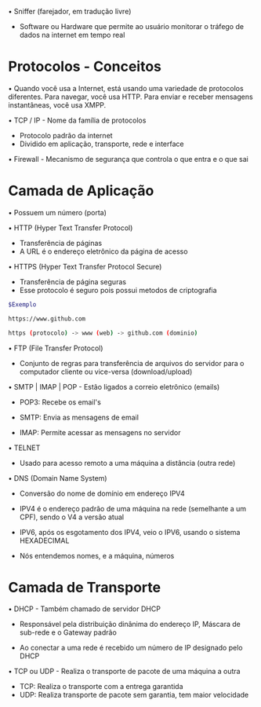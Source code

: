 • Sniffer (farejador, em tradução livre)
* Software ou Hardware que permite ao usuário monitorar o tráfego de dados na internet em tempo real

# Protocolos - Conceitos
• Quando você usa a Internet, está usando uma variedade de protocolos diferentes. Para navegar, você usa HTTP. Para enviar e receber mensagens instantâneas, você usa XMPP.

• TCP / IP - Nome da família de protocolos
* Protocolo padrão da internet
* Dividido em aplicação, transporte, rede e interface

• Firewall - Mecanismo de segurança que controla o que entra e o que sai

# Camada de Aplicação

• Possuem um número (porta)

• HTTP (Hyper Text Transfer Protocol)
* Transferência de páginas 
* A URL é o endereço eletrônico da página de acesso

• HTTPS (Hyper Text Transfer Protocol Secure)
* Transferência de página seguras
* Esse protocolo é seguro pois possui metodos de criptografia

```bash
$Exemplo

https://www.github.com

https (protocolo) -> www (web) -> github.com (dominio)
```

• FTP (File Transfer Protocol)
* Conjunto de regras para transferência de arquivos do servidor para o computador cliente ou vice-versa (download/upload)

• SMTP | IMAP | POP - Estão ligados a correio eletrônico (emails)

* POP3: Recebe os email's

* SMTP: Envia as mensagens de email

* IMAP: Permite acessar as mensagens no servidor

• TELNET
* Usado para acesso remoto a uma máquina a distância (outra rede)

• DNS (Domain Name System)
* Conversão do nome de domínio em endereço IPV4

* IPV4 é o endereço padrão de uma máquina na rede (semelhante a um CPF), sendo o V4 a versão atual

* IPV6, após os esgotamento dos IPV4, veio o IPV6, usando o sistema HEXADECIMAL 

* Nós entendemos nomes, e a máquina, números

# Camada de Transporte

• DHCP - Também chamado de servidor DHCP
* Responsável pela distribuição dinânima do endereço IP, Máscara de sub-rede e o Gateway padrão

* Ao conectar a uma rede é recebido um número de IP designado pelo DHCP

• TCP ou UDP - Realiza o transporte de pacote de uma máquina a outra
* TCP: Realiza o transporte com a entrega garantida
* UDP: Realiza transporte de pacote sem garantia, tem maior velocidade